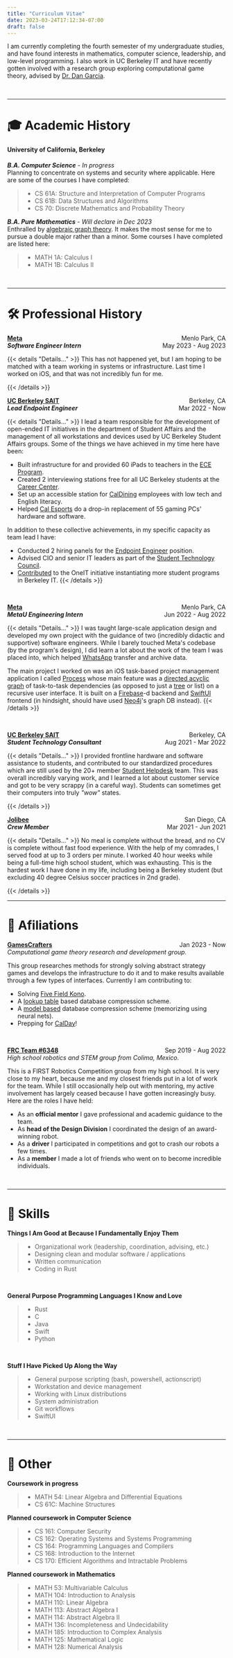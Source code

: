 ```yaml
---
title: "Curriculum Vitae"
date: 2023-03-24T17:12:34-07:00
draft: false
---
```


I am currently completing the fourth semester of my undergraduate studies, and have found interests in mathematics, computer science, leadership, and low-level programming. I also work in UC Berkeley IT and have recently gotten involved with a research group exploring computational game theory, advised by [Dr. Dan Garcia](https://people.eecs.berkeley.edu/~ddgarcia/?_ga=2.162746047.2021628792.1679746835-1016432887.1673162780).

</br>

---

# 🎓 Academic History

#### **University of California, Berkeley**

_**B.A. Computer Science** - In progress_\
Planning to concentrate on systems and security where applicable. Here are some of the courses I have completed:

<blockquote>

* CS 61A: Structure and Interpretation of Computer Programs
* CS 61B: Data Structures and Algorithms
* CS 70: Discrete Mathematics and Probability Theory

</blockquote>

_**B.A. Pure Mathematics** - Will declare in Dec 2023_ \
Enthralled by [algebraic graph theory](https://www.youtube.com/watch?v=CDMQR422LGM&t=2793s&ab_channel=JointMathematicsMeetings). It makes the most sense for me to pursue a double major rather than a minor. Some courses I have completed are listed here:

<blockquote>

* MATH 1A: Calculus I
* MATH 1B: Calculus II

</blockquote>

</br>

---


# 🛠️ Professional History

**[Meta](https://about.meta.com/)** <span style="float:right;"> Menlo Park, CA </span> \
**_Software Engineer Intern_** <span style="float:right;"> May 2023 - Aug 2023 </span>

{{< details "Details..." >}}
This has not happened yet, but I am hoping to be matched with a team working in systems or infrastructure. Last time I worked on iOS, and that was not incredibly fun for me.
<p>
{{< /details >}}

</br>

**[UC Berkeley SAIT](https://technology.berkeley.edu/SAIT)** <span style="float:right;"> Berkeley, CA </span> \
**_Lead Endpoint Engineer_** <span style="float:right;"> Mar 2022 - Now </span>

{{< details "Details..." >}}
I lead a team responsible for the development of open-ended IT initiatives in the department of Student Affairs and the management of all workstations and devices used by UC Berkeley Student Affairs groups. Some of the things we have achieved in my time here have been:

* Built infrastructure for and provided 60 iPads to teachers in the [ECE Program](https://ece.berkeley.edu/).
* Created 2 interviewing stations free for all UC Berkeley students at the [Career Center](https://career.berkeley.edu/).
* Set up an accessible station for [CalDining](https://caldining.berkeley.edu/) employees with low tech and English literacy.
* Helped [Cal Esports](https://recsports.berkeley.edu/programs-events/esports/) do a drop-in replacement of 55 gaming PCs' hardware and software.

In addition to these collective achievements, in my specific capacity as team lead I have:

* Conducted 2 hiring panels for the [Endpoint Engineer](https://docs.google.com/document/d/17_sCM0PM0WK7ghG6OPg30eWQ8d081LPXzWVUMnY5pMc/edit) position.
* Advised CIO and senior IT leaders as part of the [Student Technology Council](https://stc.berkeley.edu/).
* [Contributed](https://drive.google.com/file/d/1JcIjnEDlngqoJxj0I6JEmAplYlQL42iv/view?usp=sharing) to the OneIT initiative instantiating more student programs in Berkeley IT.
{{< /details >}}

</br>

**[Meta](https://about.meta.com/)** <span style="float:right;"> Menlo Park, CA </span> \
**_MetaU Engineering Intern_** <span style="float:right;"> Jun 2022 - Aug 2022 </span>

{{< details "Details..." >}}
I was taught large-scale application design and developed my own project with the guidance of two (incredibly didactic and supportive) software engineers. While I barely touched Meta's codebase (by the program's design), I did learn a lot about the work of the team I was placed into, which helped [WhatsApp](https://www.whatsapp.com/) transfer and archive data.

The main project I worked on was an iOS task-based project management application I called [Process](https://github.com/maxfierrog/process) whose main feature was a [directed acyclic graph](https://en.wikipedia.org/wiki/Directed_acyclic_graph) of task-to-task dependencies (as opposed to just a [tree](https://en.wikipedia.org/wiki/Tree_(data_structure)) or list) on a recursive user interface. It is built on a [Firebase](https://firebase.google.com/)-d backend and [SwiftUI](https://developer.apple.com/xcode/swiftui/) frontend (in hindsight, should have used [Neo4j](https://neo4j.com/)'s graph DB instead).
{{< /details >}}

</br>

**[UC Berkeley SAIT](https://technology.berkeley.edu/SAIT)** <span style="float:right;"> Berkeley, CA </span> \
**_Student Technology Consultant_** <span style="float:right;"> Aug 2021 - Mar 2022 </span>

{{< details "Details..." >}}
I provided frontline hardware and software assistance to students, and contributed to our standardized procedures which are still used by the 20+ member [Student Helpdesk](https://studenttech.berkeley.edu/techsupport) team. This was overall incredibly varying work, and I learned a lot about customer service and got to be very scrappy (in a careful way). Students can sometimes get their computers into truly _"wow"_ states.
<p>
{{< /details >}}

</br>

**[Jolibee](https://www.jollibeefoods.com/)** <span style="float:right;"> San Diego, CA </span> \
**_Crew Member_** <span style="float:right;"> Mar 2021 - Jun 2021 </span>

{{< details "Details..." >}}
No meal is complete without the bread, and no CV is complete without fast food experience. With the help of my comrades, I served food at up to 3 orders per minute. I worked 40 hour weeks while being a full-time high school student, which was exhausting. This is the hardest work I have done in my life, including being a Berkeley student (but excluding 40 degree Celsius soccer practices in 2nd grade).
<p>
{{< /details >}}

</br>

---

# 🤝 Afiliations

**[GamesCrafters](http://gamescrafters.berkeley.edu/)** <span style="float:right;"> Jan 2023 - Now </span> \
_Computational game theory research and development group._

This group researches methods for strongly solving abstract strategy games and develops the infrastructure to do it and to make results available through a few types of interfaces. Currently I am contributing to:

* Solving [Five Field Kono](https://en.wikipedia.org/wiki/Five_Field_Kono).
* A [lookup table](https://en.wikipedia.org/wiki/Lookup_table) based database compression scheme.
* A [model based](http://mattmahoney.net/dc/mmahoney00.pdf) database compression scheme (memorizing using neural nets).
* Prepping for [CalDay](https://engineering.berkeley.edu/events/cal-day/)!

</br>

**[FRC Team #6348](https://frc-events.firstinspires.org/team/6348)** <span style="float:right;"> Sep 2019 - Aug 2022 </span> \
_High school robotics and STEM group from Colima, Mexico._

This is a FIRST Robotics Competition group from my high school. It is very close to my heart, because me and my closest friends put in a lot of work for the team. While I still occasionally help out with mentoring, my active involvement has largely ceased because I have gotten increasingly busy. Here are the roles I have held:

* As an **official mentor** I gave professional and academic guidance to the team.
* As **head of the Design Division** I coordinated the design of an award-winning robot.
* As a **driver** I participated in competitions and got to crash our robots a few times.
* As a **member** I made a lot of friends who went on to become incredible individuals.

</br>

---

# 🚀 Skills

**Things I Am Good at Because I Fundamentally Enjoy Them**

<blockquote>

* Organizational work (leadership, coordination, advising, etc.)
* Designing clean and modular software / applications
* Written communication
* Coding in Rust

</blockquote>

</br>

**General Purpose Programming Languages I Know and Love**

<blockquote>

* Rust
* C
* Java
* Swift
* Python

</blockquote>

</br>

**Stuff I Have Picked Up Along the Way**

<blockquote>

* General purpose scripting (bash, powershell, actionscript)
* Workstation and device management
* Working with Linux distributions
* System administration
* Git workflows
* SwiftUI

</blockquote>

</br>

---

# 📃 Other

**Coursework in progress**

<blockquote>

* MATH 54: Linear Algebra and Differential Equations
* CS 61C: Machine Structures

</blockquote>

**Planned coursework in Computer Science**

<blockquote>

* CS 161: Computer Security
* CS 162: Operating Systems and Systems Programming
* CS 164: Programming Languages and Compilers
* CS 168: Introduction to the Internet
* CS 170: Efficient Algorithms and Intractable Problems

</blockquote>

**Planned coursework in Mathematics**

<blockquote>

* MATH 53: Multivariable Calculus
* MATH 104: Introduction to Analysis
* MATH 110: Linear Algebra
* MATH 113: Abstract Algebra I
* MATH 114: Abstract Algebra II
* MATH 136: Incompleteness and Undecidability
* MATH 185: Introduction to Complex Analysis
* MATH 125: Mathematical Logic
* MATH 128: Numerical Analysis

</blockquote>
